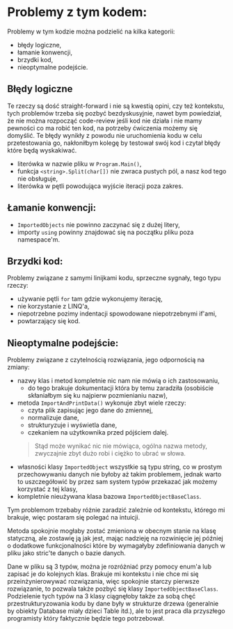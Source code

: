 # Problemy z tym kodem:
Problemy w tym kodzie można podzielić na kilka kategorii:
- błędy logiczne,
- łamanie konwencji,
- brzydki kod,
- nieoptymalne podejście.

## Błędy logiczne
Te rzeczy są dość straight-forward i nie są kwestią opini, czy też kontekstu, tych problemów trzeba się pozbyć bezdyskusyjnie, nawet bym powiedział, że nie można rozpocząć code-review jeśli kod nie działa i nie mamy pewności co ma robić ten kod, na potrzeby ćwiczenia możemy się domyślić.
Te błędy wynikły z powodu nie uruchomienia kodu w celu przetestowania go, nakłoniłbym kolegę by testował swój kod i czytał błędy które będą wyskakiwać.
- literówka w nazwie pliku w `Program.Main()`,
- funkcja `<string>.Split(char[])` nie zwraca pustych pól, a nasz kod tego nie obsługuje,
- literówka w pętli powodująca wyjście iteracji poza zakres.

## Łamanie konwencji:
- `ImportedObjects` nie powinno zaczynać się z dużej litery,
- importy `using` powinny znajdować się na początku pliku poza namespace'm.

## Brzydki kod:
Problemy związane z samymi linijkami kodu, sprzeczne sygnały, tego typu rzeczy:
- używanie pętli `for` tam gdzie wykonujemy iterację,
- nie korzystanie z LINQ'a,
- niepotrzebne pozimy indentacji spowodowane niepotrzebnymi if'ami,
- powtarzający się kod.

## Nieoptymalne podejście:
Problemy związane z czytelnością rozwiązania, jego odpornością na zmiany:
- nazwy klas i metod kompletnie nic nam nie mówią o ich zastosowaniu,
  - do tego brakuje dokumentacji która by temu zaradziła (osobiście skłaniałbym się ku najpierw pozmienianiu nazw),
- metoda `ImportAndPrintData()` wykonuje zbyt wiele rzeczy:
  - czyta plik zapisując jego dane do zmiennej,
  - normalizuje dane,
  - strukturyzuje i wyświetla dane,
  - czekaniem na użytkownika przed pójściem dalej.
  > Stąd może wynikać nic nie mówiąca, ogólna nazwa metody, zwyczajnie zbyt dużo robi i ciężko to ubrać w słowa.
- własności klasy `ImportedObject` wszystkie są typu string, co w prostym przechowywaniu danych nie byłoby aż takim problemem, jednak warto to uszczegółowić by przez sam system typów przekazać jak możemy korzystać z tej klasy,
- kompletnie nieużywana klasa bazowa `ImportedObjectBaseClass`.

Tym problemom trzebaby różnie zaradzić zależnie od kontekstu, którego mi brakuje, więc postaram się polegać na intuicji.

Metoda spokojnie mogłaby zostać zmieniona w obecnym stanie na klasę statyczną, ale zostawię ją jak jest, mając nadzieję na rozwinięcie jej później o dodatkowe funkcjonalności które by wymagałyby zdefiniowania danych w pliku jako stric'te danych o bazie danych.

Dane w pliku są 3 typów, można je rozróżniać przy pomocy enum'a lub zapisać je do kolejnych klas. Brakuje mi kontekstu i nie chce mi się przeinżynierowywać rozwiązania, więc spokojnie starczy pierwsze rozwiązanie, to pozwala także pozbyć się klasy `ImportedObjectBaseClass`.
Podzielenie tych typów na 3 klasy ciągnęłoby także za sobą chęć przestrukturyzowania kodu by dane były w strukturze drzewa (generalnie by obiekty Database miały dzieci Table itd.), ale to jest praca dla przyszłego programisty który faktycznie będzie tego potrzebował.

